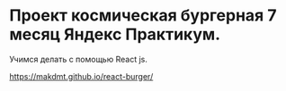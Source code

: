 # Проект космическая бургерная 7 месяц Яндекс Практикум.

Учимся делать с помощью React js.

https://makdmt.github.io/react-burger/

